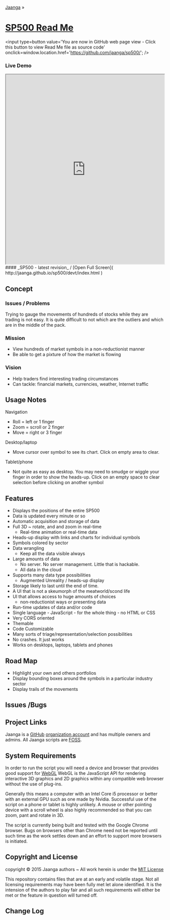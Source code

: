 [Jaanga]( http://jaanga.github.io/ ) &raquo;

[SP500 Read Me]( index.html )
===========

<span style=display:none; >[You are now in GitHub source code view - click this button to view Read Me file as a web page]( http://jaanga.github.io/sp500/ "View file as a web page." ) </span>
<input type=button value='You are now in GitHub web page view - Click this button to view Read Me file as source code' onclick=window.location.href='https://github.com/jaanga/sp500/'; />


### Live Demo
<iframe src="http://jaanga.github.io/sp500/dev/index.html" width=100% height=600px class='overview' >
There is an `iframe` here. It is not visible when viewed on github.com/jaanga/sp500. To view, click 'Web page view' just above.
</iframe>
#### _SP500 - latest revision_ / [Open Full Screen]( http://jaanga.github.io/sp500/devt/index.html )


## Concept

### Issues / Problems

Trying to gauge the movements of hundreds of stocks while they are trading is not easy.
It is quite difficult to not which are the outliers and which are in the middle of the pack.

### Mission  
<!-- a statement of a rationale, applicable now as well as in the future -->

* View hundreds of market symbols in a non-reductionist manner
* Be able to get a pixture of how the market is flowing


### Vision  
<!--  a descriptive picture of a desired future state -->

* Help traders find interesting trading circumstances
* Can tackle: financial markets, currencies, weather, Internet traffic

## Usage Notes

Navigation
* Roll = left or 1 finger
* Zoom = scroll or 2 finger
* Move = right or 3 finger

Desktop/laptop
* Move cursor over symbol to see its chart. Click on empty area to clear.

Tablet/phone
* Not quite as easy as desktop. You may need to smudge or wiggle your finger in order to show the heads-up. 
Click on an empty space to clear selection before clicking on another symbol

## Features
<!-- and benefits -->

* Displays the positions of the entire SP500
* Data is updated every minute or so
* Automatic acquisition and storage of data
* Full 3D ~ rotate, and and zoom in real-time
	* Real-time animation or real-time data   
* Heads-up display with links and charts for individual symbols
* Symbols colored by sector
* Data wrangling
	* Keep all the data visible always
* Large amounts of data
	* No server. No server management. Little that is hackable.
	* All data in the cloud
* Supports many data type possibilities
	* Augmented Unreality / heads-up display
* Storage likely to last until the end of time.
* A UI that is not a skeumorph of the meatworld/scond life
* UI that allows access to huge amounts of choices
	* non-reductionist ways or presenting data
* Run-time updates of data and/or code
* Single language - JavaScript - for the whole thing - no HTML or CSS
* Very CORS oriented
* Themable
* Code Customizable
* Many sorts of triage/representation/selection possibilities
* No crashes. It just works
* Works on desktops, laptops, tablets and phones


## Road Map

* Highlight your own and others portfolios
* Display bounding boxes around the symbols in a particular industry sector
* Display trails of the movements

## Issues /Bugs


## Project Links

Jaanga is a [GitHub]( http://github.com) [organization account]( https://help.github.com/articles/what-s-the-difference-between-user-and-organization-accounts ) and has multiple owners and admins. 
All Jaanga scripts are [FOSS]( https://en.wikipedia.org/wiki/Free_and_open-source_software ).


## System Requirements

In order to run the script you will need a device and browser that provides good support for [WebGL](http://get.webgl.org/)
WebGL is the JavaScript API for rendering interactive 3D graphics and 2D graphics within any compatible web browser without the use of plug-ins. 

Generally this means a computer with an Intel Core i5 processor or better with an external GPU such as one made by Nvidia. 
Successful use of the script on a phone or tablet is highly unlikely. 
A mouse or other pointing device with a scroll wheel is also highly recommended so that you can zoom, pant and rotate in 3D.
 
The script is currently being built and tested with the Google Chrome browser. 
Bugs on browsers other than Chrome need not be reported until such time as the work settles down and an effort to support more browsers is initiated.


## Copyright and License

copyright &copy; 2015 Jaanga authors ~ 
All work herein is under the [MIT License]( http://jaanga.github.io/libs/jaanga-copyright-and-mit-license.md )

This repository contains files that are at an early and volatile stage. Not all licensing requirements may have been fully met let alone identified. It is the intension of the authors to play fair and all such requirements will either be met or the feature in question will turned off.


## Change Log




